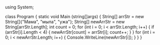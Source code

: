 using System;

class Program 
{
  static void Main (string[]args)
  {
    String[] arrStr = new String[]{"Мама", "мыла", "ужа"};
    String[] newArrStr = new String[arrStr.Length];
    int count = 0;
    for (int i = 0; i < arrStr.Length; i++) 
    {
      if (arrStr[i].Length < 4) 
      {
          newArrStr[count] = arrStr[i];
          count++;
      }
    }
    for (int i = 0; i < newArrStr.Length; i++) 
    {
      Console.WriteLine(newArrStr[i]);
    }
  }
}
